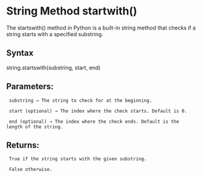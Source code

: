 # String Method startwith()

The startswith() method in Python is a built-in string method that checks if a string starts with a specified substring.

## Syntax

string.startswith(substring, start, end)

## Parameters:
     substring → The string to check for at the beginning.

     start (optional) → The index where the check starts. Default is 0.

     end (optional) → The index where the check ends. Default is the length of the string.


## Returns:
     True if the string starts with the given substring.

     False otherwise.
